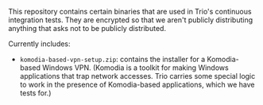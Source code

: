 This repository contains certain binaries that are used in Trio's continuous integration tests. They are encrypted so that we aren't publicly distributing anything that asks not to be publicly distributed.

Currently includes:
* `komodia-based-vpn-setup.zip`: contains the installer for a Komodia-based Windows VPN. (Komodia is a toolkit for making Windows applications that trap network accesses. Trio carries some special logic to work in the presence of Komodia-based applications, which we have tests for.)
